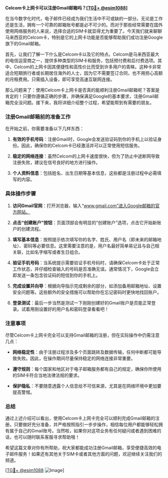 **Celcom卡上网卡可以注册Gmail邮箱吗？[[TG💪+ @esim1088](https://t.me/s/esim1088)]**

在当今数字化时代，电子邮件已经成为我们生活中不可或缺的一部分。无论是工作还是生活，拥有一个可靠的邮箱账号都是必不可少的。而对于那些经常需要在国外使用网络服务的人来说，选择合适的SIM卡就显得尤为重要了。今天我们就来聊聊马来西亚的Celcom卡，特别是它的上网卡功能是否能够帮助我们成功注册Google旗下的Gmail邮箱。

首先，让我们了解一下什么是Celcom卡以及它的特点。Celcom是马来西亚最大的电信运营商之一，提供多种类型的SIM卡和服务，包括预付费和后付费选项。其中，Celcom的上网卡因其便捷性和高性价比而受到许多用户的青睐。这种卡非常适合短期旅行者或长期居住海外的人士，因为它不需要签订合同，也不用担心高额的月租费用。只需插入设备，即可享受高速互联网连接。

那么问题来了：使用Celcom卡上网卡是否真的能顺利注册Gmail邮箱呢？答案是肯定的！只要你遵循正确的步骤，并确保满足Google的基本要求，注册Gmail邮箱完全没问题。接下来，我将详细介绍整个过程，希望能帮到有需要的朋友。

### 注册Gmail邮箱前的准备工作

在开始之前，你需要准备以下几样东西：

1. **有效的手机号码**：注册Gmail时，Google会发送验证码到你的手机上以验证身份。因此，确保你的Celcom卡已经激活并可以正常使用短信服务。
   
2. **稳定的网络连接**：虽然Celcom的上网卡速度很快，但为了防止中途断网导致注册失败，建议在信号良好的地方进行操作。

3. **个人资料信息**：包括姓名、出生日期等基本信息，这些都是注册过程中必需填写的内容。

### 具体操作步骤

1. **访问Gmail官网**：打开浏览器，输入“www.gmail.com”进入Google邮箱的官方网站。

2. **点击“创建账户”按钮**：页面顶部会有明显的“创建账户”选项，点击它开始新账户的创建流程。

3. **填写基本信息**：按照提示依次填写你的名字、姓氏、用户名（即未来的邮箱地址）、密码等必要信息。这里需要注意的是，用户名最好简单易记且与自己相关联，比如名字缩写或者生日组合。

4. **验证手机号码**：当系统提示需要验证手机号码时，请确保Celcom卡处于正常工作状态，并仔细检查输入的号码是否准确无误。通常情况下，Google会立即发送一条包含验证码的短信到你的手机上。

5. **完成设置并向导**：根据向导指示完成剩余的部分，如添加备用邮箱地址、设置安全问题等。这些额外的安全措施可以帮助你在忘记密码时更快地找回账户。

6. **登录测试**：最后一步当然是测试一下刚刚创建好的Gmail账户是否能正常登录。试着用刚设置好的用户名和密码登录看看吧！

### 注意事项

尽管Celcom卡上网卡完全可以支持Gmail邮箱的注册，但在实际操作中仍需注意几点：

- **网络稳定性**：由于注册过程涉及多个页面跳转及数据传输，任何中断都可能导致失败。因此，在操作期间尽量保持稳定的网络连接非常重要。
  
- **遵守规则**：每个国家和地区对于电子邮箱服务都有自己的规定，确保你所使用的SIM卡符合当地法律法规的要求。

- **保护隐私**：不要随意透露个人信息给不可信来源，尤其是在网络环境中更加要提高警惕。

### 总结

通过上述介绍可以看出，使用Celcom卡上网卡完全可以顺利完成Gmail邮箱的注册。只要做好充分准备，并严格按照指引一步步操作，相信每位用户都能够轻松拥有属于自己的Gmail账号。当然啦，如果你对这项业务有任何疑问或者遇到困难的话，也可以随时联系客服寻求帮助哦！

希望这篇文章对你有所帮助，祝大家都能成功注册Gmail邮箱，享受便捷高效的电子邮件服务！如果还有其他关于SIM卡或者其他方面的问题，欢迎继续关注我们的频道。

[[TG💪+ @esim1088](https://t.me/s/esim1088) ![Image](https://i.postimg.cc/4NQfJmqS/Snipaste-2025-05-13-00-14-12.png)]